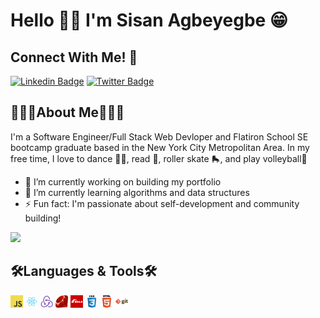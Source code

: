 # Hello 👋🏾 I'm Sisan Agbeyegbe 😁
## Connect With Me! 🤝 
[![Linkedin Badge](https://img.shields.io/badge/-LinkedIn-blue?style=flat-square&logo=Linkedin&logoColor=white&link=https://www.linkedin.com/in/sisanwunmi-agbeyegbe/)](https://www.linkedin.com/in/sisanwunmi-agbeyegbe/)  [![Twitter Badge](https://img.shields.io/badge/-Twitter-1ca0f1?style=flat-square&labelColor=1ca0f1&logo=twitter&logoColor=white&link=https://twitter.com/sagbeyeg)](https://twitter.com/sagbeyeg)

## 💆🏾‍♀️About Me💆🏾‍♀️ 

I'm a Software Engineer/Full Stack Web Devloper and Flatiron School SE bootcamp graduate based in the New York City Metropolitan Area. In my free time, I love to dance 💃🏾, read 📖, roller skate 🛼, and play volleyball🏐

- 🔭 I’m currently working on building my portfolio
- 🌱 I’m currently learning algorithms and data structures
- ⚡ Fun fact: I'm passionate about self-development and community building!

<img height="180em" src="https://github-readme-stats.vercel.app/api?username=sagbeyeg&show_icons=true&hide_border=true&&count_private=true&include_all_commits=true" />

## 🛠Languages & Tools🛠

<code><img height="20" src="https://raw.githubusercontent.com/github/explore/80688e429a7d4ef2fca1e82350fe8e3517d3494d/topics/javascript/javascript.png"></code>
<code><img height="20" src="https://raw.githubusercontent.com/github/explore/80688e429a7d4ef2fca1e82350fe8e3517d3494d/topics/react/react.png"></code>
<code><img height="20" src="https://raw.githubusercontent.com/github/explore/80688e429a7d4ef2fca1e82350fe8e3517d3494d/topics/redux/redux.png"></code>
<code><img height="20" src="https://raw.githubusercontent.com/github/explore/80688e429a7d4ef2fca1e82350fe8e3517d3494d/topics/ruby/ruby.png"></code>
<code><img height="20" src="https://raw.githubusercontent.com/github/explore/80688e429a7d4ef2fca1e82350fe8e3517d3494d/topics/rails/rails.png"></code>
<code><img height="20" src="https://raw.githubusercontent.com/github/explore/80688e429a7d4ef2fca1e82350fe8e3517d3494d/topics/css/css.png"></code>
<code><img height="20" src="https://raw.githubusercontent.com/github/explore/80688e429a7d4ef2fca1e82350fe8e3517d3494d/topics/html/html.png"></code>
<code><img height="20" src="https://raw.githubusercontent.com/github/explore/80688e429a7d4ef2fca1e82350fe8e3517d3494d/topics/git/git.png"></code>
<!--
**sagbeyeg/sagbeyeg** is a ✨ _special_ ✨ repository because its `README.md` (this file) appears on your GitHub profile.

Here are some ideas to get you started:



- 👯 I’m looking to collaborate on ...
- 🤔 I’m looking for help with ...
- 💬 Ask me about ...
- 📫 How to reach me: ...
- 😄 Pronouns: ...

-->
